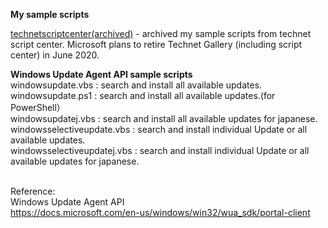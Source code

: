 <b>My sample scripts</b>

<a href="https://github.com/yamauchikazu/public/tree/master/technetscriptcenter(archived)">technetscriptcenter(archived)</a> - archived my sample scripts from technet script center. Microsoft plans to retire Technet Gallery (including script center) in June 2020.

<b>Windows Update Agent API sample scripts </b></br>
windowsupdate.vbs  : search and install all available updates.</br>
windowsupdate.ps1  : search and install all available updates.(for PowerShell）</br>
windowsupdatej.vbs : search and install all available updates for japanese.</br>
windowsselectiveupdate.vbs  : search and install individual Update or all available updates.</br>
windowsselectiveupdatej.vbs : search and install individual Update or all available updates for japanese.</br></br>

Reference: </br>
Windows Update Agent API</br>
<a href="https://docs.microsoft.com/en-us/windows/win32/wua_sdk/portal-client">https://docs.microsoft.com/en-us/windows/win32/wua_sdk/portal-client</a>


